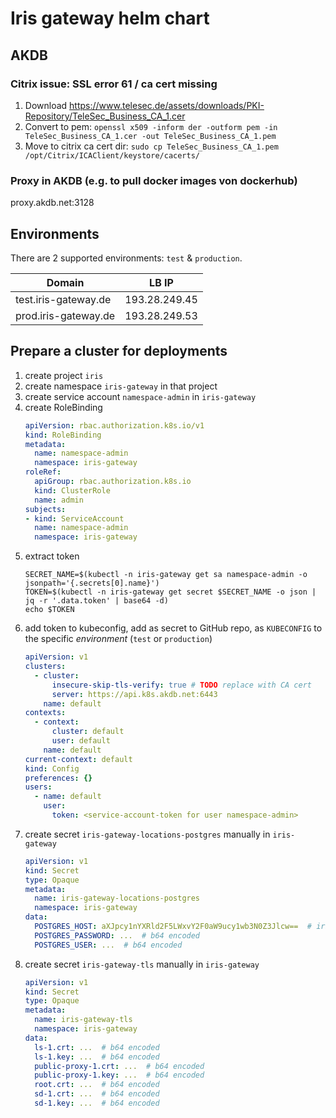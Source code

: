 # Iris gateway helm chart

## AKDB

### Citrix issue: SSL error 61 / ca cert missing
1. Download https://www.telesec.de/assets/downloads/PKI-Repository/TeleSec_Business_CA_1.cer
1. Convert to pem: `openssl x509 -inform der -outform pem -in TeleSec_Business_CA_1.cer -out TeleSec_Business_CA_1.pem`
1. Move to citrix ca cert dir: `sudo cp TeleSec_Business_CA_1.pem /opt/Citrix/ICAClient/keystore/cacerts/`

### Proxy in AKDB (e.g. to pull docker images von dockerhub)
proxy.akdb.net:3128


## Environments
There are 2 supported environments: `test` & `production`.

Domain | LB IP
---|---
test.iris-gateway.de | 193.28.249.45
prod.iris-gateway.de | 193.28.249.53

## Prepare a cluster for deployments
1. create project `iris`
1. create namespace `iris-gateway` in that project
1. create service account `namespace-admin` in `iris-gateway`
1. create RoleBinding
    ```yaml
    apiVersion: rbac.authorization.k8s.io/v1
    kind: RoleBinding
    metadata:
      name: namespace-admin
      namespace: iris-gateway
    roleRef:
      apiGroup: rbac.authorization.k8s.io
      kind: ClusterRole
      name: admin
    subjects:
    - kind: ServiceAccount
      name: namespace-admin
      namespace: iris-gateway
    ```
1. extract token
    ```shell
    SECRET_NAME=$(kubectl -n iris-gateway get sa namespace-admin -o jsonpath='{.secrets[0].name}')
    TOKEN=$(kubectl -n iris-gateway get secret $SECRET_NAME -o json | jq -r '.data.token' | base64 -d)
    echo $TOKEN
    ```
1. add token to kubeconfig, add as secret to GitHub repo, as `KUBECONFIG` 
to the specific _environment_ (`test` or `production`)
    ```yaml
    apiVersion: v1
    clusters:
      - cluster:
          insecure-skip-tls-verify: true # TODO replace with CA cert
          server: https://api.k8s.akdb.net:6443
        name: default
    contexts:
      - context:
          cluster: default
          user: default
        name: default
    current-context: default
    kind: Config
    preferences: {}
    users:
      - name: default
        user:
          token: <service-account-token for user namespace-admin>
    ```
1. create secret `iris-gateway-locations-postgres` manually in `iris-gateway`
    ```yaml
    apiVersion: v1
    kind: Secret
    type: Opaque
    metadata:
      name: iris-gateway-locations-postgres
      namespace: iris-gateway
    data:
      POSTGRES_HOST: aXJpcy1nYXRld2F5LWxvY2F0aW9ucy1wb3N0Z3Jlcw==  # iris-gateway-locations-postgres
      POSTGRES_PASSWORD: ...  # b64 encoded
      POSTGRES_USER: ...  # b64 encoded
    ```
1. create secret `iris-gateway-tls` manually in `iris-gateway`
    ```yaml
    apiVersion: v1
    kind: Secret
    type: Opaque
    metadata:
      name: iris-gateway-tls
      namespace: iris-gateway
    data:
      ls-1.crt: ...  # b64 encoded
      ls-1.key: ...  # b64 encoded
      public-proxy-1.crt: ...  # b64 encoded
      public-proxy-1.key: ...  # b64 encoded
      root.crt: ...  # b64 encoded
      sd-1.crt: ...  # b64 encoded
      sd-1.key: ...  # b64 encoded
    ```
